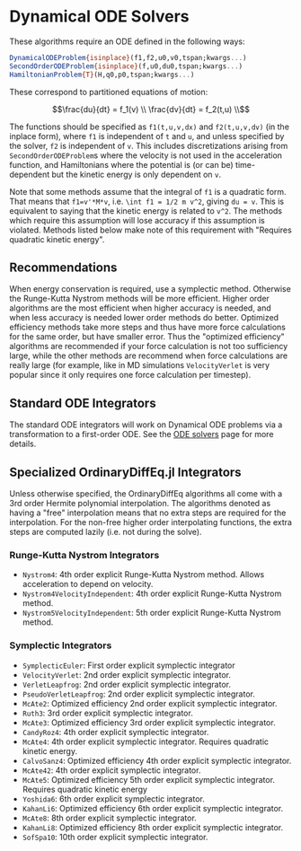 # Dynamical ODE Solvers

These algorithms require an ODE defined in the following ways:

```julia
DynamicalODEProblem{isinplace}(f1,f2,u0,v0,tspan;kwargs...)
SecondOrderODEProblem{isinplace}(f,u0,du0,tspan;kwargs...)
HamiltonianProblem{T}(H,q0,p0,tspan;kwargs...)
```

These correspond to partitioned equations of motion:

```math
\frac{du}{dt} = f_1(v) \\
\frac{dv}{dt} = f_2(t,u) \\
```
The functions should be specified as `f1(t,u,v,dx)` and `f2(t,u,v,dv)`
(in the inplace form), where `f1` is independent of `t` and `u`, and unless
specified by the solver, `f2` is independent of `v`. This includes
discretizations arising from `SecondOrderODEProblem`s where the velocity is not
used in the acceleration function, and Hamiltonians where the potential is
(or can be) time-dependent but the kinetic energy is only dependent on `v`.

Note that some methods assume that the integral of `f1` is a quadratic form. That
means that `f1=v'*M*v`, i.e. ``\int f1 = 1/2 m v^2``, giving `du = v`. This is
equivalent to saying that the kinetic energy is related to ``v^2``. The methods
which require this assumption will lose accuracy if this assumption is violated.
Methods listed below make note of this requirement with "Requires quadratic
kinetic energy".

## Recommendations

When energy conservation is required, use a symplectic method. Otherwise the
Runge-Kutta Nystrom methods will be more efficient. Higher order algorithms are
the most efficient when higher accuracy is needed, and when less accuracy is
needed lower order methods do better. Optimized efficiency methods take more
steps and thus have more force calculations for the same order, but have smaller
error. Thus the "optimized efficiency" algorithms are recommended if your force
calculation is not too sufficiency large, while the other methods are recommend
when force calculations are really large (for example, like in MD simulations
`VelocityVerlet` is very popular since it only requires one force calculation
per timestep).

## Standard ODE Integrators

The standard ODE integrators will work on Dynamical ODE problems via a
transformation to a first-order ODE. See the [ODE solvers](../ode_solve.html)
page for more details.

## Specialized OrdinaryDiffEq.jl Integrators

Unless otherwise specified, the OrdinaryDiffEq algorithms all come with a
3rd order Hermite polynomial interpolation. The algorithms denoted as having a
"free" interpolation means that no extra steps are required for the
interpolation. For the non-free higher order interpolating functions, the extra
steps are computed lazily (i.e. not during the solve).

### Runge-Kutta Nystrom Integrators

- `Nystrom4`: 4th order explicit Runge-Kutta Nystrom method. Allows acceleration
  to depend on velocity.
- `Nystrom4VelocityIndependent`: 4th order explicit Runge-Kutta Nystrom method.
- `Nystrom5VelocityIndependent`: 5th order explicit Runge-Kutta Nystrom method.

### Symplectic Integrators

- `SymplecticEuler`: First order explicit symplectic integrator
- `VelocityVerlet`: 2nd order explicit symplectic integrator.
- `VerletLeapfrog`: 2nd order explicit symplectic integrator.
- `PseudoVerletLeapfrog`: 2nd order explicit symplectic integrator.
- `McAte2`: Optimized efficiency 2nd order explicit symplectic integrator.
- `Ruth3`: 3rd order explicit symplectic integrator.
- `McAte3`: Optimized efficiency 3rd order explicit symplectic integrator.
- `CandyRoz4`: 4th order explicit symplectic integrator.
- `McAte4`: 4th order explicit symplectic integrator. Requires quadratic
  kinetic energy.
- `CalvoSanz4`: Optimized efficiency 4th order explicit symplectic integrator.
- `McAte42`: 4th order explicit symplectic integrator.
- `McAte5`: Optimized efficiency 5th order explicit symplectic integrator.
  Requires quadratic kinetic energy
- `Yoshida6`: 6th order explicit symplectic integrator.
- `KahanLi6`: Optimized efficiency 6th order explicit symplectic integrator.
- `McAte8`: 8th order explicit symplectic integrator.
- `KahanLi8`: Optimized efficiency 8th order explicit symplectic integrator.
- `SofSpa10`: 10th order explicit symplectic integrator.

